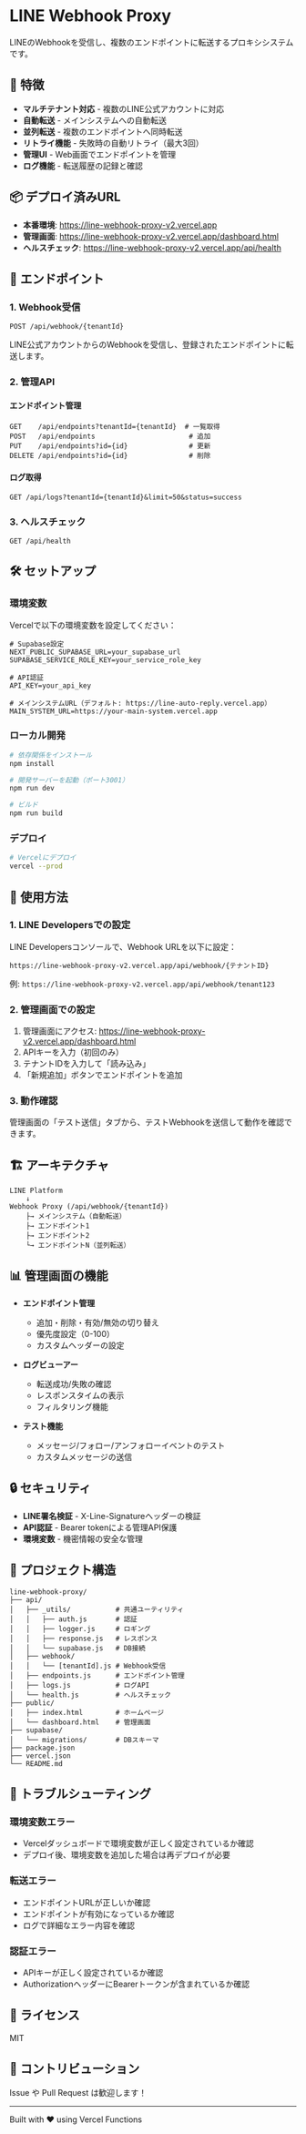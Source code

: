 # LINE Webhook Proxy

LINEのWebhookを受信し、複数のエンドポイントに転送するプロキシシステムです。

## 🚀 特徴

- **マルチテナント対応** - 複数のLINE公式アカウントに対応
- **自動転送** - メインシステムへの自動転送
- **並列転送** - 複数のエンドポイントへ同時転送
- **リトライ機能** - 失敗時の自動リトライ（最大3回）
- **管理UI** - Web画面でエンドポイントを管理
- **ログ機能** - 転送履歴の記録と確認

## 📦 デプロイ済みURL

- **本番環境**: https://line-webhook-proxy-v2.vercel.app
- **管理画面**: https://line-webhook-proxy-v2.vercel.app/dashboard.html
- **ヘルスチェック**: https://line-webhook-proxy-v2.vercel.app/api/health

## 🔧 エンドポイント

### 1. Webhook受信
```
POST /api/webhook/{tenantId}
```
LINE公式アカウントからのWebhookを受信し、登録されたエンドポイントに転送します。

### 2. 管理API

#### エンドポイント管理
```
GET    /api/endpoints?tenantId={tenantId}  # 一覧取得
POST   /api/endpoints                       # 追加
PUT    /api/endpoints?id={id}               # 更新
DELETE /api/endpoints?id={id}               # 削除
```

#### ログ取得
```
GET /api/logs?tenantId={tenantId}&limit=50&status=success
```

### 3. ヘルスチェック
```
GET /api/health
```

## 🛠️ セットアップ

### 環境変数

Vercelで以下の環境変数を設定してください：

```env
# Supabase設定
NEXT_PUBLIC_SUPABASE_URL=your_supabase_url
SUPABASE_SERVICE_ROLE_KEY=your_service_role_key

# API認証
API_KEY=your_api_key

# メインシステムURL（デフォルト: https://line-auto-reply.vercel.app）
MAIN_SYSTEM_URL=https://your-main-system.vercel.app
```

### ローカル開発

```bash
# 依存関係をインストール
npm install

# 開発サーバーを起動（ポート3001）
npm run dev

# ビルド
npm run build
```

### デプロイ

```bash
# Vercelにデプロイ
vercel --prod
```

## 📝 使用方法

### 1. LINE Developersでの設定

LINE Developersコンソールで、Webhook URLを以下に設定：
```
https://line-webhook-proxy-v2.vercel.app/api/webhook/{テナントID}
```

例: `https://line-webhook-proxy-v2.vercel.app/api/webhook/tenant123`

### 2. 管理画面での設定

1. 管理画面にアクセス: https://line-webhook-proxy-v2.vercel.app/dashboard.html
2. APIキーを入力（初回のみ）
3. テナントIDを入力して「読み込み」
4. 「新規追加」ボタンでエンドポイントを追加

### 3. 動作確認

管理画面の「テスト送信」タブから、テストWebhookを送信して動作を確認できます。

## 🏗️ アーキテクチャ

```
LINE Platform
    ↓
Webhook Proxy (/api/webhook/{tenantId})
    ├→ メインシステム（自動転送）
    ├→ エンドポイント1
    ├→ エンドポイント2
    └→ エンドポイントN（並列転送）
```

## 📊 管理画面の機能

- **エンドポイント管理**
  - 追加・削除・有効/無効の切り替え
  - 優先度設定（0-100）
  - カスタムヘッダーの設定

- **ログビューアー**
  - 転送成功/失敗の確認
  - レスポンスタイムの表示
  - フィルタリング機能

- **テスト機能**
  - メッセージ/フォロー/アンフォローイベントのテスト
  - カスタムメッセージの送信

## 🔒 セキュリティ

- **LINE署名検証** - X-Line-Signatureヘッダーの検証
- **API認証** - Bearer tokenによる管理API保護
- **環境変数** - 機密情報の安全な管理

## 📂 プロジェクト構造

```
line-webhook-proxy/
├── api/
│   ├── _utils/           # 共通ユーティリティ
│   │   ├── auth.js       # 認証
│   │   ├── logger.js     # ロギング
│   │   ├── response.js   # レスポンス
│   │   └── supabase.js   # DB接続
│   ├── webhook/
│   │   └── [tenantId].js # Webhook受信
│   ├── endpoints.js      # エンドポイント管理
│   ├── logs.js           # ログAPI
│   └── health.js         # ヘルスチェック
├── public/
│   ├── index.html        # ホームページ
│   └── dashboard.html    # 管理画面
├── supabase/
│   └── migrations/       # DBスキーマ
├── package.json
├── vercel.json
└── README.md
```

## 🐛 トラブルシューティング

### 環境変数エラー
- Vercelダッシュボードで環境変数が正しく設定されているか確認
- デプロイ後、環境変数を追加した場合は再デプロイが必要

### 転送エラー
- エンドポイントURLが正しいか確認
- エンドポイントが有効になっているか確認
- ログで詳細なエラー内容を確認

### 認証エラー
- APIキーが正しく設定されているか確認
- AuthorizationヘッダーにBearerトークンが含まれているか確認

## 📄 ライセンス

MIT

## 🤝 コントリビューション

Issue や Pull Request は歓迎します！

---

Built with ❤️ using Vercel Functions